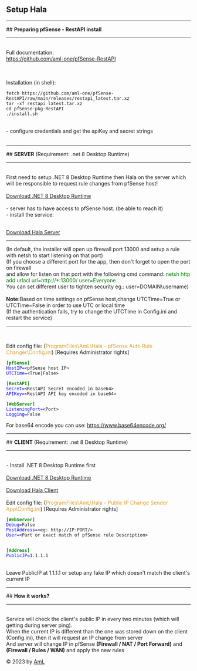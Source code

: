 <!DOCTYPE html>
<html lang="en">
<head>

</head>
<body>
	<article>
		<h1>Setup Hala</h1>		
	</article>



<article>
	
  <hr />
  ## <strong>Preparing pfSense - RestAPI install</strong><br />
  <hr />
  <br />
  Full documentation:<br />
  <a href="https://github.com/aml-one/pfSense-RestAPI" target="_blank">https://github.com/aml-one/pfSense-RestAPI</a><br />
  <br />
  <br />
  
  Installation (in shell):<br />
			
<pre><code>fetch https://github.com/aml-one/pfSense-RestAPI/raw/main/releases/restapi_latest.tar.xz
tar -xf restapi_latest.tar.xz
cd pfSense-pkg-RestAPI
./install.sh</code></pre>
			
			
<br />
- configure credentials and get the apiKey and secret strings<br />
<br />
	
</article>

<article>
		<p>
			<hr />
			## <strong>SERVER</strong> (Requirement: .net 8 Desktop Runtime) 				
			<br />
			<hr />
			<br />
			First need to setup .NET 8 Desktop Runtime then Hala on the server which will be responsible to request rule changes from pfSense host!
			<br />
			<br />
			<a class="dotnet" href="https://dotnet.microsoft.com/en-us/download/dotnet/thank-you/runtime-desktop-8.0.0-windows-x64-installer" target="_blank">Download .NET 8 Desktop Runtime</a>
			<br />
			<br />
			- server has to have access to pfSense host. (be able to reach it)<br />
			- install the service:<br /><br />

  <a href="https://hala.aml.one/hala_server.msi" target="_blank">Download Hala Server</a>
  <hr />

  (In default, the installer will open up firewall port 13000 and setup a rule with netsh to start listening on that port)<br />
  (If you choose a different port for the app, then don't forget to open the port on firewall <br />
  and allow for listen on that port with the following cmd command: <span style="color:green">netsh http add urlacl url=http://*:13000/ user=Everyone</span><br />
  You can set different user to tighten security eg.: user=DOMAIN\username)<br /><br />
  <b>Note:</b>Based on time settings on pfSense host,change UTCTime=True or UTCTime=False in order to use UTC or local time<br />
  (If the authentication fails, try to change the UTCTime in Config.ini and restart the service)
  <br />
  <hr /><br />


Edit config file: (<span style="color:rgb(222, 161, 48)">ProgramFiles\AmL\Hala - pfSense Auto Rule Changer\Config.ini</span>) [Requires Administrator rights]<br />
<pre><code><b style="color:green;">[pfSense]</b>
<span style="color:blue">HostIP=</span>&lt;pfSense host IP&gt;
<span style="color:blue">UTCTime=</span>&lt;True|False&gt;

<b style="color:green;">[RestAPI]</b>
<span style="color:blue">Secret=</span>&lt;RestAPI Secret encoded in base64&gt;
<span style="color:blue">APIKey=</span>&lt;RestAPI API key encoded in base64&gt;

<b style="color:green;">[WebServer]</b>
<span style="color:blue">ListeningPort=</span>&lt;Port&gt;
<span style="color:blue">Logging=</span>False
</code></pre>

For base64 encode you can use: <a href="https://www.base64encode.org/" target="_blank">https://www.base64encode.org/</a>
		</p>
	</article>



<article>
  <p>
    <hr />
    ## <strong>CLIENT</strong> (Requirement: .net 8 Desktop Runtime)<br />
    <hr />
    <br />			
    - Install .NET 8 Desktop Runtime first<br />
    <br />
    <a class="dotnet" href="https://dotnet.microsoft.com/en-us/download/dotnet/thank-you/runtime-desktop-8.0.0-windows-x64-installer" target="_blank">Download .NET 8 Desktop Runtime</a>
    <br />
    <br />
    <a href="https://hala.aml.one/hala_client.msi" target="_blank">Download Hala Client</a>
    <br />
    <br />
    Edit config file: (<span style="color:rgb(222, 161, 48)">ProgramFiles\AmL\Hala - Public IP Change Sender App\Config.ini</span>) [Requires Administrator rights]<br />
<pre><code><b style="color:green;">[WebServer]</b>
<span style="color:blue">Debug=</span>False
<span style="color:blue">PostAddress=</span>&lt;eg: http://IP:PORT/&gt;
<span style="color:blue">User=</span>&lt;Part or exact match of pfSense rule Description&gt;
<br />
<b style="color:green;">[Address]</b>
<span style="color:blue">PublicIP=</span>1.1.1.1
</code></pre>
		<br />
		Leave PublicIP at 1.1.1.1 or setup any fake IP which doesn't match the client's current IP
		</p>
	</article>



<article>
  <p>
    <hr />
    ## <strong>How it works?</strong><br />
    <hr />
    <br />
    Service will check the client's public IP in every two minutes (which will getting during server ping).<br />
    When the current IP is different than the one was stored down on the client (Config.ini), then it will request an IP change from server<br />
    And server will change IP in pfSense <strong>(Firewall / NAT / Port Forward)</strong> and <strong>(Firewall / Rules / WAN)</strong> and apply the new rules
  </p>
</article>


<footer>
  <span> 
    &copy; 2023 by <a href="http://www.aml.one">AmL</a>
  </span>
</footer>
</body>
</html>
